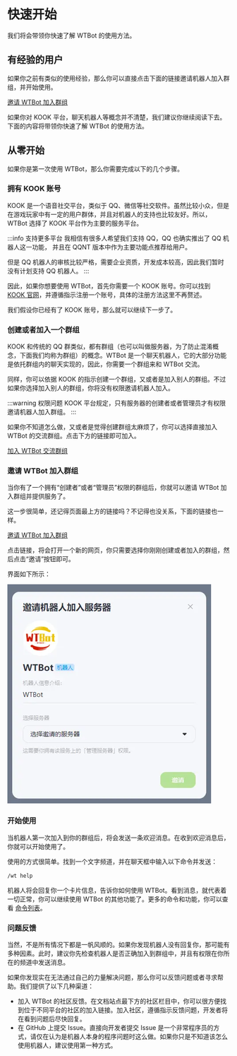 # 快速开始

我们将会带领你快速了解 WTBot 的使用方法。

## 有经验的用户

如果你之前有类似的使用经验，那么你可以直接点击下面的链接邀请机器人加入群组，并开始使用。

[邀请 WTBot 加入群组](https://www.kookapp.cn/app/oauth2/authorize?id=18172&permissions=940036&client_id=RnGyW8m5Vq8b35YD&redirect_uri=&scope=bot)

如果你对 KOOK 平台，聊天机器人等概念并不清楚，我们建议你继续阅读下去。下面的内容将带领你快速了解 WTBot 的使用方法。

## 从零开始

如果你是第一次使用 WTBot，那么你需要完成以下的几个步骤。

### 拥有 KOOK 账号

KOOK 是一个语音社交平台，类似于 QQ、微信等社交软件。虽然比较小众，但是在游戏玩家中有一定的用户群体，并且对机器人的支持也比较友好。所以，WTBot 选择了 KOOK 平台作为主要的服务平台。

:::info 支持更多平台
我相信有很多人希望我们支持 QQ，QQ 也确实推出了 QQ 机器人这一功能， 并且在 QQNT 版本中作为主要功能点推荐给用户。

但是 QQ 机器人的审核比较严格，需要企业资质，开发成本较高，因此我们暂时没有计划支持 QQ 机器人。
:::

因此，如果你想要使用 WTBot，首先你需要一个 KOOK 账号。你可以找到 [KOOK 官网](https://www.kookapp.cn/)，并遵循指示注册一个账号，具体的注册方法这里不再赘述。

我们假设你已经有了 KOOK 账号，那么就可以继续下一步了。

### 创建或者加入一个群组

KOOK 和传统的 QQ 群类似，都有群组（也可以叫做服务器，为了防止混淆概念，下面我们均称为群组）的概念。WTBot 是一个聊天机器人，它的大部分功能是依托群组内的聊天实现的，因此，你需要一个群组来和 WTBot 交流。

同样，你可以依据 KOOK 的指示创建一个群组，又或者是加入别人的群组。不过如果你选择加入别人的群组，你将没有权限邀请机器人加入。

:::warning 权限问题
KOOK 平台规定，只有服务器的创建者或者管理员才有权限邀请机器人加入群组。
:::

如果你不知道怎么做，又或者是觉得创建群组太麻烦了，你可以选择直接加入 WTBot 的交流群组。点击下方的链接即可加入。

[加入 WTBot 交流群组](https://kook.top/eUTZK7)

### 邀请 WTBot 加入群组

当你有了一个拥有“创建者”或者“管理员”权限的群组后，你就可以邀请 WTBot 加入群组并提供服务了。

这一步很简单，还记得页面最上方的链接吗？不记得也没关系，下面的链接也一样。

[邀请 WTBot 加入群组](https://www.kookapp.cn/app/oauth2/authorize?id=18172&permissions=940036&client_id=RnGyW8m5Vq8b35YD&redirect_uri=&scope=bot)

点击链接，将会打开一个新的网页，你只需要选择你刚刚创建或者加入的群组，然后点击“邀请”按钮即可。

界面如下所示：

![邀请界面](assets/0201.webp)

### 开始使用

当机器人第一次加入到你的群组后，将会发送一条欢迎消息。在收到欢迎消息后，你就可以开始使用了。

使用的方式很简单。找到一个文字频道，并在聊天框中输入以下命令并发送：

```bash
/wt help
```

机器人将会回复你一个卡片信息，告诉你如何使用 WTBot。看到消息，就代表着一切正常，你可以继续使用 WTBot 的其他功能了。更多的命令和功能，你可以查看 [命令列表](/docs/category/命令列表)。

### 问题反馈

当然，不是所有情况下都是一帆风顺的。如果你发现机器人没有回复你，那可能有多种因素。此时，建议你先检查机器人是否正确加入到群组中，并且有权限在你所在的频道中发送消息。

如果你发现实在无法通过自己的力量解决问题，那么你可以反馈问题或者寻求帮助。我们提供了以下几种渠道：

- 加入 WTBot 的社区反馈。在文档站点最下方的社区栏目中，你可以很方便找到位于不同平台的社区的加入链接。加入社区，遵循指示反馈问题，开发者将在看到问题后尽快回复。
- 在 GitHub 上提交 Issue。直接向开发者提交 Issue 是一个非常程序员的方式，请仅在认为是机器人本身的程序问题时这么做。如果你只是不知道该怎么使用机器人，建议使用第一种方式。
